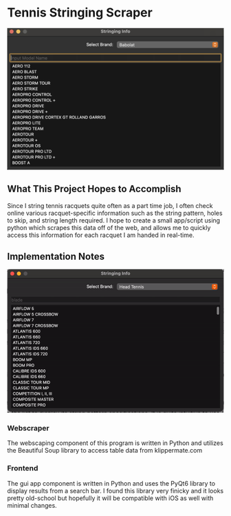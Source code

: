 # Tennis Stringing Scraper

![homepage](./img/home.png)

## What This Project Hopes to Accomplish

Since I string tennis racquets quite often as a part time job, I often check online various racquet-specific information such as the string pattern, holes to skip, and string length required. I hope to create a small app/script using python which scrapes this data off of the web, and allows me to quickly access this information for each racquet I am handed in real-time.

## Implementation Notes

![usage](./img/usage.gif "Using the App")

### Webscraper

The webscaping component of this program is written in Python and utilizes the Beautiful Soup library to access table data from klippermate.com

### Frontend

The gui app component is written in Python and uses the PyQt6 library to display results from a search bar. I found this library very finicky and it looks pretty old-school but hopefully it will be compatible with iOS as well with minimal changes.
